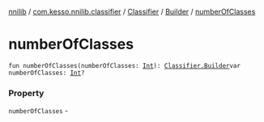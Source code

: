 [nnilib](../../../index.md) / [com.kesso.nnilib.classifier](../../index.md) / [Classifier](../index.md) / [Builder](index.md) / [numberOfClasses](./number-of-classes.md)

# numberOfClasses

`fun numberOfClasses(numberOfClasses: `[`Int`](https://kotlinlang.org/api/latest/jvm/stdlib/kotlin/-int/index.html)`): `[`Classifier.Builder`](index.md)`var numberOfClasses: `[`Int`](https://kotlinlang.org/api/latest/jvm/stdlib/kotlin/-int/index.html)`?`

### Property

`numberOfClasses` - 